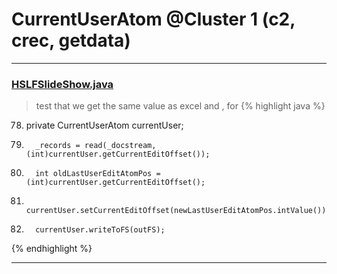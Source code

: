 # CurrentUserAtom @Cluster 1 (c2, crec, getdata)

***

### [HSLFSlideShow.java](https://searchcode.com/codesearch/view/97394255/)
> test that we get the same value as excel and , for 
{% highlight java %}
78. private CurrentUserAtom currentUser;
276.       _records = read(_docstream, (int)currentUser.getCurrentEditOffset());
545.       int oldLastUserEditAtomPos = (int)currentUser.getCurrentEditOffset();
550.       currentUser.setCurrentEditOffset(newLastUserEditAtomPos.intValue());
551.       currentUser.writeToFS(outFS);
{% endhighlight %}

***

